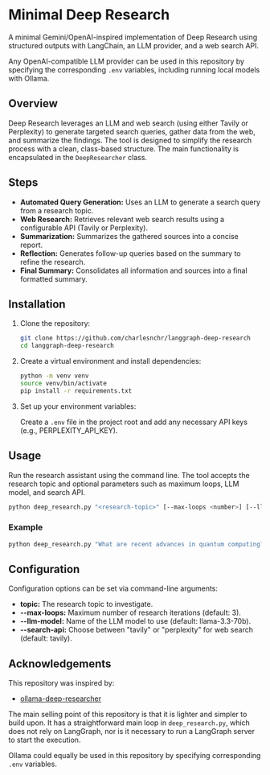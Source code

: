 # Minimal Deep Research

A minimal Gemini/OpenAI-inspired implementation of Deep Research using structured outputs with LangChain, an LLM provider, and a web search API.

Any OpenAI-compatible LLM provider can be used in this repository by specifying the corresponding `.env` variables, including running local models with Ollama.

## Overview

Deep Research leverages an LLM and web search (using either Tavily or Perplexity) to generate targeted search queries, gather data from the web, and summarize the findings. The tool is designed to simplify the research process with a clean, class-based structure. The main functionality is encapsulated in the `DeepResearcher` class.

## Steps

- **Automated Query Generation:** Uses an LLM to generate a search query from a research topic.
- **Web Research:** Retrieves relevant web search results using a configurable API (Tavily or Perplexity).
- **Summarization:** Summarizes the gathered sources into a concise report.
- **Reflection:** Generates follow-up queries based on the summary to refine the research.
- **Final Summary:** Consolidates all information and sources into a final formatted summary.

## Installation

1. Clone the repository:

   ```bash
   git clone https://github.com/charlesnchr/langgraph-deep-research
   cd langgraph-deep-research
   ```

2. Create a virtual environment and install dependencies:

   ```bash
   python -m venv venv
   source venv/bin/activate
   pip install -r requirements.txt
   ```

3. Set up your environment variables:

   Create a `.env` file in the project root and add any necessary API keys (e.g., PERPLEXITY_API_KEY).

## Usage

Run the research assistant using the command line. The tool accepts the research topic and optional parameters such as maximum loops, LLM model, and search API.

```bash
python deep_research.py "<research-topic>" [--max-loops <number>] [--llm-model <model-name>] [--search-api <tavily|perplexity>]
```

### Example

```bash
python deep_research.py "What are recent advances in quantum computing?" --max-loops 3 --llm-model "gpt-4o" --search-api tavily
```

## Configuration

Configuration options can be set via command-line arguments:

- **topic:** The research topic to investigate.
- **--max-loops:** Maximum number of research iterations (default: 3).
- **--llm-model:** Name of the LLM model to use (default: llama-3.3-70b).
- **--search-api:** Choose between "tavily" or "perplexity" for web search (default: tavily).

## Acknowledgements

This repository was inspired by:

- [ollama-deep-researcher](https://github.com/langchain-ai/ollama-deep-researcher)

The main selling point of this repository is that it is lighter and simpler to build upon. It has a straightforward main loop in `deep_research.py`, which does not rely on LangGraph, nor is it necessary to run a LangGraph server to start the execution.

Ollama could equally be used in this repository by specifying corresponding `.env` variables.